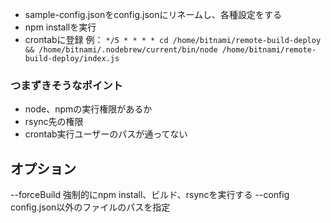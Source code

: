 * sample-config.jsonをconfig.jsonにリネームし、各種設定をする
* npm installを実行
* crontabに登録 例： ```*/5 * * * * cd /home/bitnami/remote-build-deploy && /home/bitnami/.nodebrew/current/bin/node /home/bitnami/remote-build-deploy/index.js``` 

### つまずきそうなポイント
* node、npmの実行権限があるか
* rsync先の権限
* crontab実行ユーザーのパスが通ってない

## オプション
--forceBuild
 強制的にnpm install、ビルド、rsyncを実行する
--config
 config.json以外のファイルのパスを指定